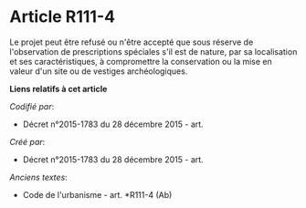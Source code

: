 # Article R111-4

Le projet peut être refusé ou n'être accepté que sous réserve de l'observation de prescriptions spéciales s'il est de nature,
par sa localisation et ses caractéristiques, à compromettre la conservation ou la mise en valeur d'un site ou de vestiges
archéologiques.

**Liens relatifs à cet article**

_Codifié par_:

  - Décret n°2015-1783 du 28 décembre 2015 - art.

_Créé par_:

  - Décret n°2015-1783 du 28 décembre 2015 - art.

_Anciens textes_:

  - Code de l'urbanisme - art. *R111-4 (Ab)
